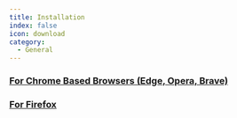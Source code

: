 ```yaml
---
title: Installation
index: false
icon: download
category:
  - General
---
```


### [For Chrome Based Browsers (Edge, Opera, Brave)]()
### [For Firefox]()